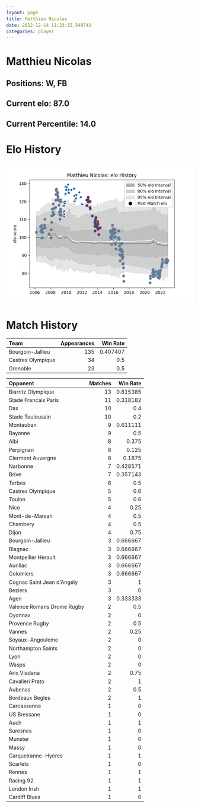 ```yaml
---  
layout: page  
title: Matthieu Nicolas  
date: 2022-12-14 11:23:15.540743  
categories: player  
---
```

# Matthieu Nicolas

## Positions: W, FB

## Current elo: 87.0

## Current Percentile: 14.0

# Elo History


![elo history](history_MatthieuNicolas.png)
# Match History


| Team              |   Appearances |   Win Rate |
|:------------------|--------------:|-----------:|
| Bourgoin-Jallieu  |           135 |   0.407407 |
| Castres Olympique |            34 |   0.5      |
| Grenoble          |            23 |   0.5      |

| Opponent                   |   Matches |   Win Rate |
|:---------------------------|----------:|-----------:|
| Biarritz Olympique         |        13 |   0.615385 |
| Stade Francais Paris       |        11 |   0.318182 |
| Dax                        |        10 |   0.4      |
| Stade Toulousain           |        10 |   0.2      |
| Montauban                  |         9 |   0.611111 |
| Bayonne                    |         9 |   0.5      |
| Albi                       |         8 |   0.375    |
| Perpignan                  |         8 |   0.125    |
| Clermont Auvergne          |         8 |   0.1875   |
| Narbonne                   |         7 |   0.428571 |
| Brive                      |         7 |   0.357143 |
| Tarbes                     |         6 |   0.5      |
| Castres Olympique          |         5 |   0.6      |
| Toulon                     |         5 |   0.6      |
| Nice                       |         4 |   0.25     |
| Mont-de-Marsan             |         4 |   0.5      |
| Chambery                   |         4 |   0.5      |
| Dijon                      |         4 |   0.75     |
| Bourgoin-Jallieu           |         3 |   0.666667 |
| Blagnac                    |         3 |   0.666667 |
| Montpellier Herault        |         3 |   0.666667 |
| Aurillac                   |         3 |   0.666667 |
| Colomiers                  |         3 |   0.666667 |
| Cognac Saint Jean d'Angély |         3 |   1        |
| Beziers                    |         3 |   0        |
| Agen                       |         3 |   0.333333 |
| Valence Romans Drome Rugby |         2 |   0.5      |
| Oyonnax                    |         2 |   0        |
| Provence Rugby             |         2 |   0.5      |
| Vannes                     |         2 |   0.25     |
| Soyaux-Angouleme           |         2 |   0        |
| Northampton Saints         |         2 |   0        |
| Lyon                       |         2 |   0        |
| Wasps                      |         2 |   0        |
| Arix Viadana               |         2 |   0.75     |
| Cavalieri Prato            |         2 |   1        |
| Aubenas                    |         2 |   0.5      |
| Bordeaux Begles            |         2 |   1        |
| Carcassonne                |         1 |   0        |
| US Bressane                |         1 |   0        |
| Auch                       |         1 |   1        |
| Suresnes                   |         1 |   0        |
| Munster                    |         1 |   0        |
| Massy                      |         1 |   0        |
| Carqueiranne-Hyères        |         1 |   1        |
| Scarlets                   |         1 |   0        |
| Rennes                     |         1 |   1        |
| Racing 92                  |         1 |   1        |
| London Irish               |         1 |   1        |
| Cardiff Blues              |         1 |   0        |